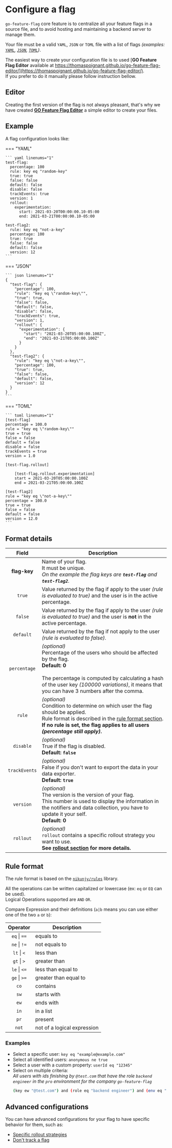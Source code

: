 # Configure a flag
`go-feature-flag` core feature is to centralize all your feature flags in a source file, and to avoid hosting and maintaining a backend server to manage them.  

Your file must be a valid `YAML`, `JSON` or `TOML` file with a list of flags *(examples: [`YAML`](https://github.com/thomaspoignant/go-feature-flag/tree/main/testdata/flag-config.yaml), [`JSON`](https://github.com/thomaspoignant/go-feature-flag/tree/main/testdata/flag-config.json), [`TOML`](https://github.com/thomaspoignant/go-feature-flag/tree/main/testdata/flag-config.toml))*.

The easiest way to create your configuration file is to used [**GO Feature Flag Editor** available at https://thomaspoignant.github.io/go-feature-flag-editor/](https://thomaspoignant.github.io/go-feature-flag-editor/).  
If you prefer to do it manually please follow instruction bellow.

## Editor
Creating the first version of the flag is not always pleasant, that's why we have created [**GO Feature Flag Editor**](https://thomaspoignant.github.io/go-feature-flag-editor/) a simple editor to create your files.  

## Example
A flag configuration looks like:

=== "YAML"

    ``` yaml linenums="1"
    test-flag:
      percentage: 100
      rule: key eq "random-key"
      true: true
      false: false
      default: false
      disable: false
      trackEvents: true
      version: 1
      rollout:
        experimentation:
          start: 2021-03-20T00:00:00.10-05:00
          end: 2021-03-21T00:00:00.10-05:00

    test-flag2:
      rule: key eq "not-a-key"
      percentage: 100
      true: true
      false: false
      default: false
      version: 12
    ```

=== "JSON"

    ``` json linenums="1"
    {
      "test-flag": {
        "percentage": 100,
        "rule": "key eq \"random-key\"",
        "true": true,
        "false": false,
        "default": false,
        "disable": false,
        "trackEvents": true,
        "version": 1,
        "rollout": {
          "experimentation": {
            "start": "2021-03-20T05:00:00.100Z",
            "end": "2021-03-21T05:00:00.100Z"
          }
        }
      },
      "test-flag2": {
        "rule": "key eq \"not-a-key\"",
        "percentage": 100,
        "true": true,
        "false": false,
        "default": false,
        "version": 12
      }
    }
    ```

=== "TOML"

    ``` toml linenums="1"
    [test-flag]
    percentage = 100.0
    rule = "key eq \"random-key\""
    true = true
    false = false
    default = false
    disable = false
    trackEvents = true
    version = 1.0
    
    [test-flag.rollout]

        [test-flag.rollout.experimentation]
        start = 2021-03-20T05:00:00.100Z
        end = 2021-03-21T05:00:00.100Z

    [test-flag2]
    rule = "key eq \"not-a-key\""
    percentage = 100.0
    true = true
    false = false
    default = false
    version = 12.0
    ```

## Format details
| Field | Description |
|:---:|---|
| **flag-key** | Name of your flag.<br> It must be unique.<br>*On the example the flag keys are **`test-flag`** and **`test-flag2`**.*|
| `true` | Value returned by the flag if apply to the user *(rule is evaluated to true)* and the user is in the active percentage.|
| `false`| Value returned by the flag if apply to the user *(rule is evaluated to true)* and the user is **not** in the active percentage.|
| `default` |Value returned by the flag if not apply to the user *(rule is evaluated to false).*|
| `percentage` |*(optional)*<br>Percentage of the users who should be affected by the flag.<br>**Default: 0**<br><br>The percentage is computed by calculating a hash of the user key *(100000 variations)*, it means that you can have 3 numbers after the comma.|
| `rule` |*(optional)*<br>Condition to determine on which user the flag should be applied.<br>Rule format is described in the [rule format section](#rule-format).<br>**If no rule is set, the flag applies to all users *(percentage still apply)*.**|
| `disable` |*(optional)*<br>True if the flag is disabled.<br>**Default: `false`**|
| `trackEvents` |*(optional)*<br>False if you don't want to export the data in your data exporter.<br>**Default: `true`**|
| `version` |*(optional)*<br>The version is the version of your flag.<br>This number is used to display the information in the notifiers and data collection, you have to update it your self.<br>**Default: 0**|
| `rollout` |*(optional)*<br><code>rollout</code> contains a specific rollout strategy you want to use.<br>**See [rollout section](rollout/index.md) for more details.**|


## Rule format
The rule format is based on the [`nikunjy/rules`](https://github.com/nikunjy/rules) library.

All the operations can be written capitalized or lowercase (ex: `eq` or `EQ` can be used).  
Logical Operations supported are `AND` `OR`.

Compare Expression and their definitions (`a|b` means you can use either one of the two `a` or `b`):


| Operator | Description |
|:---:|---|
|`eq` \| `==`| equals to|
|`ne` \| `!=`| not equals to|
|`lt` \| `<` | less than|
|`gt` \| `>` | greater than|
|`le` \| `<=` | less than equal to|
|`ge` \| `>=` | greater than equal to| 
|`co` | contains | 
|`sw` | starts with| 
|`ew` | ends with|
|`in` | in a list|
|`pr` | present|
|`not` | not of a logical expression |

### Examples

- Select a specific user: `key eq "example@example.com"`
- Select all identified users: `anonymous ne true`
- Select a user with a custom property: `userId eq "12345"`
- Select on multiple criteria:  
  _All users with ids finishing by `@test.com` that have the role `backend engineer` in the `pro` environment for the
  company `go-feature-flag`_
    ```bash
    (key ew "@test.com") and (role eq "backend engineer") and (env eq "pro") and (company eq "go-feature-flag")`
    ```

## Advanced configurations

You can have advanced configurations for your flag to have specific behavior for them, such as:

- [Specific rollout strategies](rollout/index.md)
- [Don't track a flag](data_collection/index.md#dont-track-a-flag)
